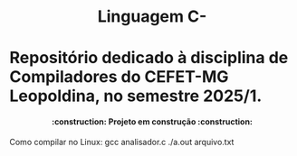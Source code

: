 <h1 align="center"> Linguagem C- </h1>

# Repositório dedicado à disciplina de Compiladores do CEFET-MG Leopoldina, no semestre 2025/1. 

<h4 align="center"> 
    :construction:  Projeto em construção  :construction:
</h4>

Como compilar no Linux:
gcc analisador.c
./a.out arquivo.txt
